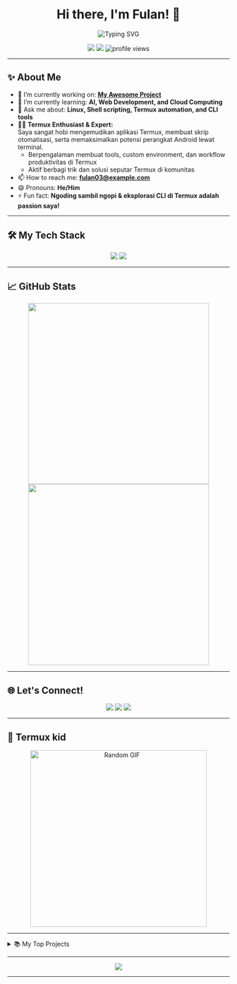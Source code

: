 <h1 align="center">Hi there, I'm Fulan! 👋</h1>

<p align="center">
  <img src="https://readme-typing-svg.demolab.com?font=Fira+Code&size=25&pause=1000&color=F7A4B4&center=true&vCenter=true&width=435&lines=Welcome+to+my+GitHub+profile!;I+m+code+beginner" alt="Typing SVG" />
</p>

<p align="center">
  <a href="https://github.com/fulan3"><img src="https://img.shields.io/github/followers/fulan3?label=Follow&style=social"></a>
  <a href="mailto:gapunya@example.com"><img src="https://img.shields.io/badge/Email-D14836?style=flat-square&logo=gmail&logoColor=white"></a>
  <img src="https://komarev.com/ghpvc/?username=fulan3&style=flat-square" alt="profile views"/>
</p>

---

## ✨ About Me

- 🔭 I’m currently working on: **[My Awesome Project](https://github.com/fulan3/Wordlist)**
- 🌱 I’m currently learning: **AI, Web Development, and Cloud Computing**
- 💬 Ask me about: **Linux, Shell scripting, Termux automation, and CLI tools**
- 👨‍💻 **Termux Enthusiast & Expert:**  
  Saya sangat hobi mengemudikan aplikasi Termux, membuat skrip otomatisasi, serta memaksimalkan potensi perangkat Android lewat terminal.  
  - Berpengalaman membuat tools, custom environment, dan workflow produktivitas di Termux  
  - Aktif berbagi trik dan solusi seputar Termux di komunitas
- 📫 How to reach me: **fulan03@example.com**
- 😄 Pronouns: **He/Him**
- ⚡ Fun fact: **Ngoding sambil ngopi & eksplorasi CLI di Termux adalah passion saya!**

---

## 🛠️ My Tech Stack

<p align="center">
  <img src="https://skillicons.dev/icons?i=python,js,bash,linux,git,github,vscode,android" />
  <img src="https://img.shields.io/badge/Terminal-Termux-1f425f.svg?logo=gnu-bash&logoColor=white&color=222222&style=flat-square" />
</p>

---

## 📈 GitHub Stats

<p align="center">
  <img src="https://github-readme-stats.vercel.app/api?username=fulan3&show_icons=true&theme=radical" width="410">
  <img src="https://github-readme-streak-stats.herokuapp.com/?user=fulan3&theme=radical" width="410">
</p>

---

## 🌐 Let's Connect!

<p align="center">
  <a href="https://linkedin.com/in/gaada"><img src="https://img.shields.io/badge/LinkedIn-blue?style=flat-square&logo=linkedin"></a>
  <a href="https://twitter.com/kosongbroo"><img src="https://img.shields.io/badge/Twitter-blue?style=flat-square&logo=twitter"></a>
  <a href="https://www.instagram.com/fulan_404?igsh=ZGdrZjN5Y3c4YjE5"><img src="https://img.shields.io/badge/Instagram-E4405F?style=flat-square&logo=instagram&logoColor=white"></a>
</p>

---

## 🤣 Termux kid 

<p align="center">
  <img src="https://media.giphy.com/media/13HgwGsXF0aiGY/giphy.gif" width="400" alt="Random GIF"/>
</p>


---

<details>
  <summary>📚 My Top Projects</summary>
  <ul>
    <li><a href="https://github.com/fulan3/Wordlist">Wordlist</a></li>
    <li><a href="https://github.com/fulan3/fulan3">Personal Profile Repo</a></li>
    <!-- Tambahkan proyek lainnya di sini -->
  </ul>
</details>

---

<p align="center">
  <img src="https://capsule-render.vercel.app/api?type=waving&color=gradient&height=120&section=footer"/>
</p>

---
